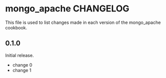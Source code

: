 # mongo_apache CHANGELOG

This file is used to list changes made in each version of the mongo_apache cookbook.

## 0.1.0

Initial release.

- change 0
- change 1
